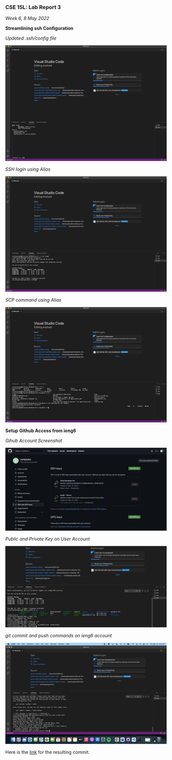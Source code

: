 ### CSE 15L: Lab Report 3
*Week 6, 8 May 2022*

**Streamlining ssh Configuration**

*Updated .ssh/config file*

![.ssh/Config Screenshot](./Images/SSH%20Updated%20Config%20File.png)


*SSH login using Alias*

![Alias Login Screenshot](./Images/SSH%20ieng6.png)

*SCP command using Alias*

![Alias SCP Screenshot](./Images/New%20scp%20.png)

**Setup Github Access from ieng6**

*Gihub Account Screenshot*

![Github Account Screenshot](./Images/Github%20Account%20screenshot.png)

*Public and Private Key on User Account*

![Public and Private Key on User Account Screenshot](./Images/Private%20Key%20%2B%20Private%20Key%20on%20User%20account.png)

*git commit and push commands on ieng6 account*

![git commit and push commands on ieng6 account](./Images/git%20commit%20and%20push%20screenshot.png)

Here is the [link](https://github.com/nickjrjobe/markdown-parser/commit/ed7935c10d95abf7c32d978906f4045b6b031355) for the resulting commit.


